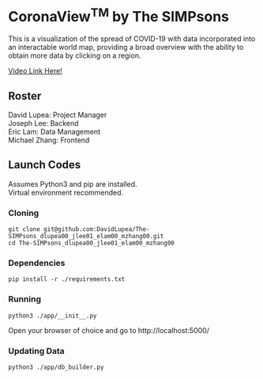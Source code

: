 # CoronaView<sup>TM</sup> by The SIMPsons
This is a visualization of the spread of COVID-19 with data incorporated into an interactable world map, 
providing a broad overview with the ability to obtain more data by clicking on a region.

[Video Link Here!](https://youtu.be/P6Zl_F6nxYw)

## Roster
David Lupea: Project Manager  
Joseph Lee: Backend  
Eric Lam: Data Management  
Michael Zhang: Frontend

## Launch Codes
Assumes Python3 and pip are installed.  
Virtual environment recommended.
### Cloning
```shell script
git clone git@github.com:DavidLupea/The-SIMPsons_dlupea00_jlee01_elam00_mzhang00.git
cd The-SIMPsons_dlupea00_jlee01_elam00_mzhang00
```
### Dependencies
```shell script
pip install -r ./requirements.txt
```
### Running
```shell script
python3 ./app/__init__.py
```
Open your browser of choice and go to http://localhost:5000/
### Updating Data
```shell script
python3 ./app/db_builder.py
```
